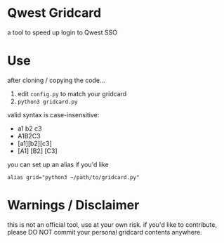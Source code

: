 # Qwest Gridcard
a tool to speed up login to Qwest SSO

# Use
after cloning / copying the code...
1. edit `config.py` to match your gridcard
2. `python3 gridcard.py`

valid syntax is case-insensitive:
- a1 b2 c3
- A1B2C3
- [a1][b2][c3]
- [A1] [B2] [C3]

you can set up an alias if you'd like

`alias grid="python3 ~/path/to/gridcard.py"`

# Warnings / Disclaimer
this is not an official tool, use at your own risk.
if you'd like to contribute, please DO NOT commit your
personal gridcard contents anywhere.
